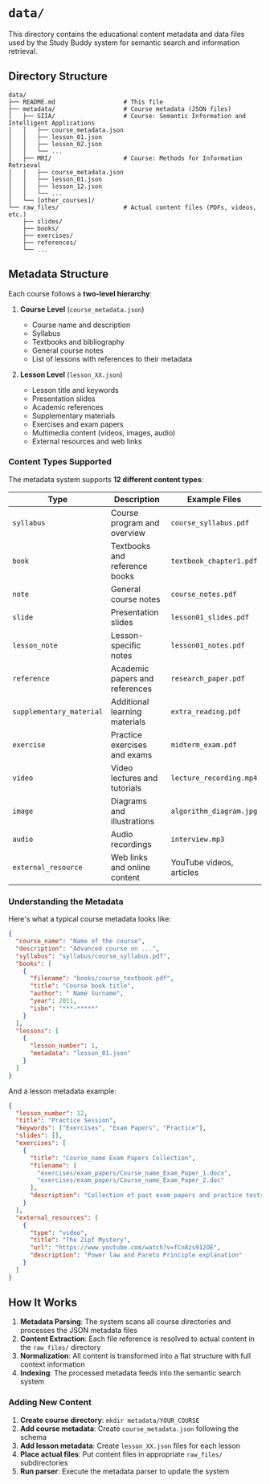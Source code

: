 # `data/`

This directory contains the educational content metadata and data files used by the Study Buddy system for semantic search and information retrieval.

## Directory Structure

```
data/
├── README.md                   # This file
├── metadata/                   # Course metadata (JSON files)
│   ├── SIIA/                   # Course: Semantic Information and Intelligent Applications
│   │   ├── course_metadata.json
│   │   ├── lesson_01.json
│   │   ├── lesson_02.json
│   │   └── ...
│   ├── MRI/                    # Course: Methods for Information Retrieval
│   │   ├── course_metadata.json
│   │   ├── lesson_01.json
│   │   ├── lesson_12.json
│   │   └── ...
│   └── [other_courses]/
└── raw_files/                  # Actual content files (PDFs, videos, etc.)
    ├── slides/
    ├── books/
    ├── exercises/
    ├── references/
    └── ...
```

## Metadata Structure

Each course follows a **two-level hierarchy**:

1. **Course Level** (`course_metadata.json`)
   - Course name and description
   - Syllabus
   - Textbooks and bibliography
   - General course notes
   - List of lessons with references to their metadata

2. **Lesson Level** (`lesson_XX.json`)
   - Lesson title and keywords
   - Presentation slides
   - Academic references
   - Supplementary materials
   - Exercises and exam papers
   - Multimedia content (videos, images, audio)
   - External resources and web links

### Content Types Supported

The metadata system supports **12 different content types**:

| Type | Description | Example Files |
|------|-------------|---------------|
| `syllabus` | Course program and overview | `course_syllabus.pdf` |
| `book` | Textbooks and reference books | `textbook_chapter1.pdf` |
| `note` | General course notes | `course_notes.pdf` |
| `slide` | Presentation slides | `lesson01_slides.pdf` |
| `lesson_note` | Lesson-specific notes | `lesson01_notes.pdf` |
| `reference` | Academic papers and references | `research_paper.pdf` |
| `supplementary_material` | Additional learning materials | `extra_reading.pdf` |
| `exercise` | Practice exercises and exams | `midterm_exam.pdf` |
| `video` | Video lectures and tutorials | `lecture_recording.mp4` |
| `image` | Diagrams and illustrations | `algorithm_diagram.jpg` |
| `audio` | Audio recordings | `interview.mp3` |
| `external_resource` | Web links and online content | YouTube videos, articles |


### Understanding the Metadata

Here's what a typical course metadata looks like:

```json
{
  "course_name": "Name of the course",
  "description": "Advanced course on ...",
  "syllabus": "syllabus/course_syllabus.pdf",
  "books": [
    {
      "filename": "books/course_textbook.pdf",
      "title": "Course book title",
      "author": " Name Surname",
      "year": 2011,
      "isbn": "***-*****"
    }
  ],
  "lessons": [
    {
      "lesson_number": 1,
      "metadata": "lesson_01.json"
    }
  ]
}
```

And a lesson metadata example:

```json
{
  "lesson_number": 12,
  "title": "Practice Session",
  "keywords": ["Exercises", "Exam Papers", "Practice"],
  "slides": [],
  "exercises": [
    {
      "title": "Course_name Exam Papers Collection",
      "filename": [
        "exercises/exam_papers/Course_name_Exam_Paper_1.docx",
        "exercises/exam_papers/Course_name_Exam_Paper_2.doc"
      ],
      "description": "Collection of past exam papers and practice tests"
    }
  ],
  "external_resources": [
    {
      "type": "video",
      "title": "The Zipf Mystery",
      "url": "https://www.youtube.com/watch?v=fCn8zs912OE",
      "description": "Power law and Pareto Principle explanation"
    }
  ]
}
```

## How It Works

1. **Metadata Parsing**: The system scans all course directories and processes the JSON metadata files
2. **Content Extraction**: Each file reference is resolved to actual content in the `raw_files/` directory
3. **Normalization**: All content is transformed into a flat structure with full context information
4. **Indexing**: The processed metadata feeds into the semantic search system


### Adding New Content

1. **Create course directory**: `mkdir metadata/YOUR_COURSE`
2. **Add course metadata**: Create `course_metadata.json` following the schema
3. **Add lesson metadata**: Create `lesson_XX.json` files for each lesson
4. **Place actual files**: Put content files in appropriate `raw_files/` subdirectories
5. **Run parser**: Execute the metadata parser to update the system
